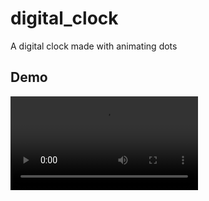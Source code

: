 # digital_clock

A digital clock made with animating dots

## Demo
<video src="https://user-images.githubusercontent.com/39679158/203992665-fbb9cea9-4fef-4893-a921-5a0bcdbed54f.mp44" />
